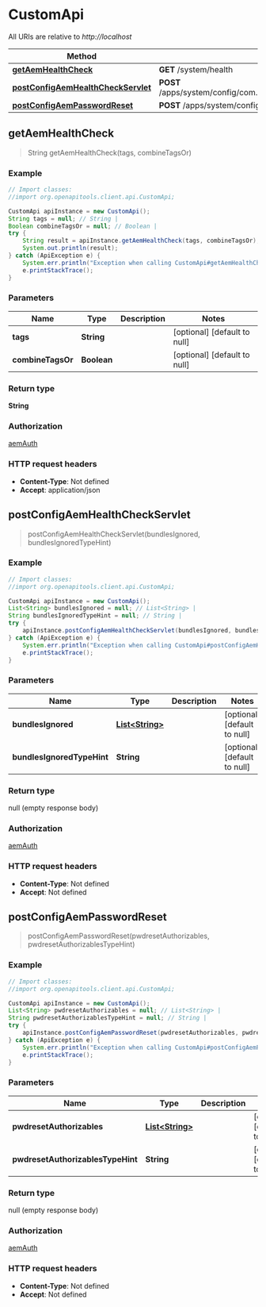 # CustomApi

All URIs are relative to *http://localhost*

Method | HTTP request | Description
------------- | ------------- | -------------
[**getAemHealthCheck**](CustomApi.md#getAemHealthCheck) | **GET** /system/health | 
[**postConfigAemHealthCheckServlet**](CustomApi.md#postConfigAemHealthCheckServlet) | **POST** /apps/system/config/com.shinesolutions.healthcheck.hc.impl.ActiveBundleHealthCheck | 
[**postConfigAemPasswordReset**](CustomApi.md#postConfigAemPasswordReset) | **POST** /apps/system/config/com.shinesolutions.aem.passwordreset.Activator | 



## getAemHealthCheck

> String getAemHealthCheck(tags, combineTagsOr)



### Example

```java
// Import classes:
//import org.openapitools.client.api.CustomApi;

CustomApi apiInstance = new CustomApi();
String tags = null; // String | 
Boolean combineTagsOr = null; // Boolean | 
try {
    String result = apiInstance.getAemHealthCheck(tags, combineTagsOr);
    System.out.println(result);
} catch (ApiException e) {
    System.err.println("Exception when calling CustomApi#getAemHealthCheck");
    e.printStackTrace();
}
```

### Parameters


Name | Type | Description  | Notes
------------- | ------------- | ------------- | -------------
 **tags** | **String**|  | [optional] [default to null]
 **combineTagsOr** | **Boolean**|  | [optional] [default to null]

### Return type

**String**

### Authorization

[aemAuth](../README.md#aemAuth)

### HTTP request headers

- **Content-Type**: Not defined
- **Accept**: application/json


## postConfigAemHealthCheckServlet

> postConfigAemHealthCheckServlet(bundlesIgnored, bundlesIgnoredTypeHint)



### Example

```java
// Import classes:
//import org.openapitools.client.api.CustomApi;

CustomApi apiInstance = new CustomApi();
List<String> bundlesIgnored = null; // List<String> | 
String bundlesIgnoredTypeHint = null; // String | 
try {
    apiInstance.postConfigAemHealthCheckServlet(bundlesIgnored, bundlesIgnoredTypeHint);
} catch (ApiException e) {
    System.err.println("Exception when calling CustomApi#postConfigAemHealthCheckServlet");
    e.printStackTrace();
}
```

### Parameters


Name | Type | Description  | Notes
------------- | ------------- | ------------- | -------------
 **bundlesIgnored** | [**List&lt;String&gt;**](String.md)|  | [optional] [default to null]
 **bundlesIgnoredTypeHint** | **String**|  | [optional] [default to null]

### Return type

null (empty response body)

### Authorization

[aemAuth](../README.md#aemAuth)

### HTTP request headers

- **Content-Type**: Not defined
- **Accept**: Not defined


## postConfigAemPasswordReset

> postConfigAemPasswordReset(pwdresetAuthorizables, pwdresetAuthorizablesTypeHint)



### Example

```java
// Import classes:
//import org.openapitools.client.api.CustomApi;

CustomApi apiInstance = new CustomApi();
List<String> pwdresetAuthorizables = null; // List<String> | 
String pwdresetAuthorizablesTypeHint = null; // String | 
try {
    apiInstance.postConfigAemPasswordReset(pwdresetAuthorizables, pwdresetAuthorizablesTypeHint);
} catch (ApiException e) {
    System.err.println("Exception when calling CustomApi#postConfigAemPasswordReset");
    e.printStackTrace();
}
```

### Parameters


Name | Type | Description  | Notes
------------- | ------------- | ------------- | -------------
 **pwdresetAuthorizables** | [**List&lt;String&gt;**](String.md)|  | [optional] [default to null]
 **pwdresetAuthorizablesTypeHint** | **String**|  | [optional] [default to null]

### Return type

null (empty response body)

### Authorization

[aemAuth](../README.md#aemAuth)

### HTTP request headers

- **Content-Type**: Not defined
- **Accept**: Not defined

